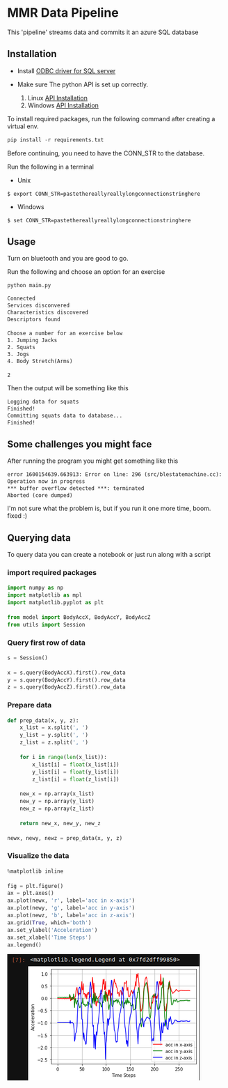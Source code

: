 # MMR Data Pipeline
This 'pipeline' streams data and commits it an azure SQL database

## Installation
- Install [ODBC driver for SQL server](https://docs.microsoft.com/en-us/sql/connect/odbc/download-odbc-driver-for-sql-server?redirectedfrom=MSDN&view=sql-server-ver15)

- Make sure The python API is set up correctly.
    1. Linux [API Installation](https://mbientlab.com/tutorials/PyLinux.html)
    2. Windows [API Installation](https://mbientlab.com/tutorials/PyWindows.html)

To install required packages, run the following command after creating a virtual env.

```python
pip install -r requirements.txt
```

Before continuing, you need to have the CONN_STR to the database.

Run the following in a terminal

- Unix

```
$ export CONN_STR=pastethereallyreallylongconnectionstringhere
```
- Windows
```
$ set CONN_STR=pastethereallyreallylongconnectionstringhere
```

## Usage
Turn on bluetooth and you are good to go.

Run the following and choose an option for an exercise
```
python main.py
```
```
Connected
Services disconvered
Characteristics discovered
Descriptors found

Choose a number for an exercise below
1. Jumping Jacks
2. Squats
3. Jogs
4. Body Stretch(Arms)

2 

```

Then the output will be something like this
```
Logging data for squats
Finished!
Committing squats data to database...
Finished!

```

## Some challenges you might face
After running the program you might get something like this
```
error 1600154639.663913: Error on line: 296 (src/blestatemachine.cc): Operation now in progress
*** buffer overflow detected ***: terminated
Aborted (core dumped)

```
I'm not sure what the problem is, but if you run it one more time, boom. fixed :)

## Querying data
To query data you can create a notebook or just run along with a script

### import required packages

```python
import numpy as np
import matplotlib as mpl
import matplotlib.pyplot as plt

from model import BodyAccX, BodyAccY, BodyAccZ
from utils import Session
```
### Query first row of data
```python
s = Session()

x = s.query(BodyAccX).first().row_data
y = s.query(BodyAccY).first().row_data
z = s.query(BodyAccZ).first().row_data
```
### Prepare data
```python
def prep_data(x, y, z):
    x_list = x.split(', ')
    y_list = y.split(', ')
    z_list = z.split(', ')

    for i in range(len(x_list)):
        x_list[i] = float(x_list[i])
        y_list[i] = float(y_list[i])
        z_list[i] = float(z_list[i])

    new_x = np.array(x_list)
    new_y = np.array(y_list)
    new_z = np.array(z_list)
    
    return new_x, new_y, new_z

newx, newy, newz = prep_data(x, y, z)
```

### Visualize the data
```python
%matplotlib inline

fig = plt.figure()
ax = plt.axes()
ax.plot(newx, 'r', label='acc in x-axis')
ax.plot(newy, 'g', label='acc in y-axis')
ax.plot(newz, 'b', label='acc in z-axis')
ax.grid(True, which='both')
ax.set_ylabel('Acceleration')
ax.set_xlabel('Time Steps')
ax.legend()
```
![alt text](files/plot.png)